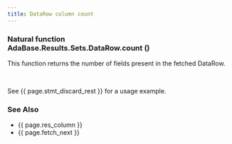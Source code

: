 ```yaml
---
title: DataRow column count
---
```


<div class="leftside">
<h3>Natural function<br/>
AdaBase.Results.Sets.DataRow.count ()</h3>
<p>
This function returns the number of fields present in the
fetched DataRow.
</p>
<br/>
<p class="caption">See {{ page.stmt_discard_rest }} for a usage example.</p>
</div>
<div class="sidenav">
  <h3>See Also</h3>
  <ul>
    <li>{{ page.res_column }}</li>
    <li>{{ page.fetch_next }}</li>
  </ul>
</div>
